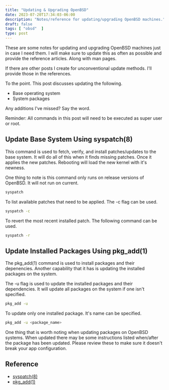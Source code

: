 ```yaml
---
title: "Updating & Upgrading OpenBSD"
date: 2023-07-20T17:34:03-06:00
description: "Notes/reference for updating/upgrading OpenBSD machines."
draft: false
tags: [ "obsd"  ]
type: post
---
```


These are some notes for updating and upgrading OpenBSD machines just in
case I need them. I will make sure to update this as often as possible
and provide the reference articles. Along with man pages.

If there are other posts I create for unconventional update methods.
I'll provide those in the references. 

To the point. This post discusses updating the following.

- Base operating system
- System packages

Any additions I've missed? Say the word.

Reminder: All commands in this post will need to be executed as super
user or root.

## Update Base System Using syspatch(8)

This command is used to fetch, verify, and install patches/updates to the base
system. It will do all of this when it finds missing patches. Once it
applies the new patches. Rebooting will load the new kernel with it's
newness.

One thing to note is this command only runs on release versions of
OpenBSD. It will not run on current. 

```sh
syspatch
```

To list available patches that need to be applied. The -c flag can be
used.

```sh
syspatch -c
```

To revert the most recent installed patch. The following command can be
used.

```sh
syspatch -r
```

## Update Installed Packages Using pkg_add(1)

The pkg_add(1) command is used to install packages and their
depenencies. Another capability that it has is updating the installed
packages on the system.

The -u flag is used to update the installed packages and their
dependencies. It will update all packages on the system if one isn't
specified.

```sh
pkg_add -u
```

To update only one installed package. It's name can be specified.

```sh
pkg_add -u <package_name>
```

One thing that is worth noting when updating packages on OpenBSD
systems. When updated there may be some instructions listed when/after
the package has been updated. Please review these to make sure it
doesn't break your app configuration.

## Reference

- [syspatch(8)]()
- [pkg_add(1)]()
